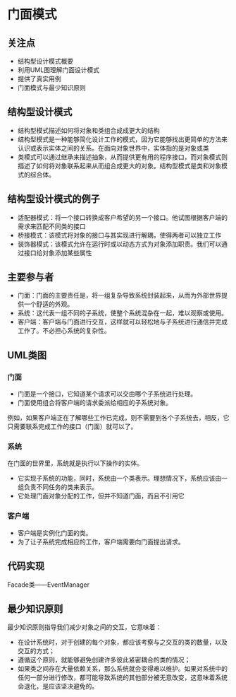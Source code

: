 # 门面模式

## 关注点

- 结构型设计模式概要
- 利用UML图理解门面设计模式
- 提供了真实用例
- 门面模式与最少知识原则

## 结构型设计模式

- 结构型模式描述如何将对象和类组合成成更大的结构
- 结构型模式是一种能够简化设计工作的模式，因为它能够找出更简单的方法来认识或表示实体之间的关系。在面向对象世界中，实体指的是对象或类
- 类模式可以通过继承来描述抽象，从而提供更有用的程序接口，而对象模式则描述了如何将对象联系起来从而组合成更大的对象。结构型模式是类和对象模式的综合体。

## 结构型设计模式的例子

- 适配器模式：将一个接口转换成客户希望的另一个接口。他试图根据客户端的需求来匹配不同类的接口
- 桥接模式：该模式将对象的接口与其实现进行解耦，使得两者可以独立工作
- 装饰器模式：该模式允许在运行时或以动态方式为对象添加职责。我们可以通过接口给对象添加某些属性

## 主要参与者

- 门面：门面的主要责任是，将一组复杂导致系统封装起来，从而为外部世界提供一个舒适的外观。
- 系统：这代表一组不同的子系统，使整个系统混杂在一起，难以观察或使用。
- 客户端：客户端与门面进行交互，这样就可以轻松地与子系统进行通信并完成工作了。不必担心系统的复杂性。

## UML类图

### 门面

- 门面是一个接口，它知道某个请求可以交由哪个子系统进行处理。
- 门面使用组合将客户端的请求委派给相应的子系统对象。

例如，如果客户端正在了解哪些工作已完成，则不需要到各个子系统去，相反，它只需要联系完成工作的接口（门面）就可以了。

### 系统

在门面的世界里，系统就是执行以下操作的实体。

- 它实现子系统的功能，同时，系统由一个类表示。理想情况下，系统应该由一组负责不同任务的类来表示。
- 它处理门面对象分配的工作，但并不知道门面，而且不引用它

### 客户端

- 客户端是实例化门面的类。
- 为了让子系统完成相应的工作，客户端需要向门面提出请求。

## 代码实现

Facade类——EventManager

## 最少知识原则

最少知识原则指导我们减少对象之间的交互，它意味着：

- 在设计系统时，对于创建的每个对象，都应该考察与之交互的类的数量，以及交互的方式；
- 遵循这个原则，就能够避免创建许多彼此紧密耦合的类的情况；
- 如果类之间存在大量依赖关系，那么系统就会变得难以维护。如果对系统中的任何一部分进行修改，都可能导致系统的其他部分被无意改变，这意味着系统会退化，是应该坚决避免的。
